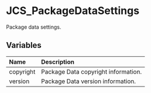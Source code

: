 # JCS_PackageDataSettings

Package data settings.

## Variables

| Name      | Description                         |
|:----------|:------------------------------------|
| copyright | Package Data copyright information. |
| version   | Package Data version information.   |
